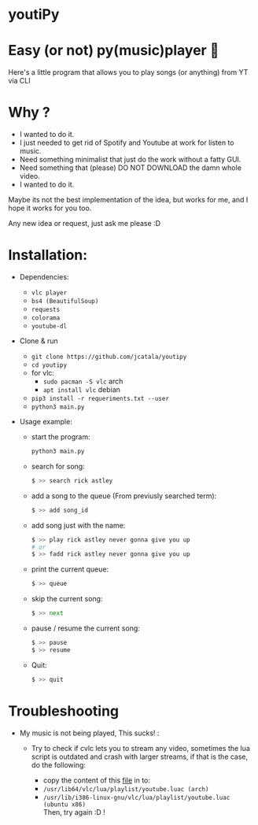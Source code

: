 # youtiPy
# Easy (or not) py(music)player :musical_note: 

Here's a little program that allows you to play songs (or anything) from YT via CLI

# Why ? 

* I wanted to do it.
* I just needed to get rid of Spotify and Youtube at work for listen to music.
* Need something minimalist that just do the work without a fatty GUI.
* Need something that (please) DO NOT DOWNLOAD the damn whole video.
* I wanted to do it.

Maybe its not the best implementation of the idea, but works for me, and I hope it works for you too.

Any new idea or request, just ask me please :D

# Installation:

* Dependencies:
	* `vlc player`
	* `bs4 (BeautifulSoup)`
	* `requests`
	* `colorama`
	* `youtube-dl`

* Clone & run
    * `git clone https://github.com/jcatala/youtipy`
    * `cd youtipy`
	* for vlc:  
		* `sudo pacman -S vlc` arch
		* `apt install vlc` debian
    * `pip3 install -r requeriments.txt --user`
    * `python3 main.py`



* Usage example:
	* start the program:
		```bash
		python3 main.py 
		```
	* search for song:
		```python
		$ >> search rick astley
		```
	* add a song to the queue (From previusly searched term):
		```python
		$ >> add song_id
		```
	* add song just with the name:
		```python
		$ >> play rick astley never gonna give you up
		# or
		$ >> fadd rick astley never gonna give you up
		```
	* print the current queue:
		```python
		$ >> queue
		```
	* skip the current song:
		```python
		$ >> next
		```
	* pause / resume the current song:
		```python
		$ >> pause
		$ >> resume
		```
    * Quit:
        ```python
        $ >> quit
        ```


# Troubleshooting

* My music is not being played, This sucks! :
	* Try to check if cvlc lets you to stream any video, sometimes the lua script is outdated and crash with larger streams, if that is the case, do the following:  

		* copy the content of this [file](http://git.videolan.org/?p=vlc.git;a=blob_plain;f=share/lua/playlist/youtube.lua;hb=HEAD) in to:  
		* `/usr/lib64/vlc/lua/playlist/youtube.luac (arch)`  
		* `/usr/lib/i386-linux-gnu/vlc/lua/playlist/youtube.luac (ubuntu x86)`  
	Then, try again :D !
